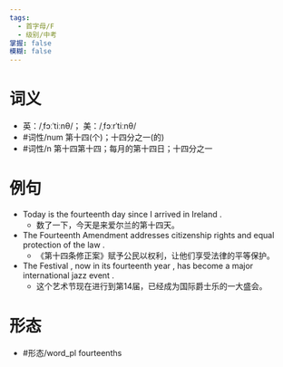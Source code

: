 ```yaml
---
tags:
  - 首字母/F
  - 级别/中考
掌握: false
模糊: false
---
```

# 词义
- 英：/ˌfɔːˈtiːnθ/； 美：/ˌfɔːrˈtiːnθ/
- #词性/num  第十四(个)；十四分之一(的)
- #词性/n  第十四第十四；每月的第十四日；十四分之一
# 例句
- Today is the fourteenth day since I arrived in Ireland .
	- 数了一下，今天是来爱尔兰的第十四天。
- The Fourteenth Amendment addresses citizenship rights and equal protection of the law .
	- 《第十四条修正案》赋予公民以权利，让他们享受法律的平等保护。
- The Festival , now in its fourteenth year , has become a major international jazz event .
	- 这个艺术节现在进行到第14届，已经成为国际爵士乐的一大盛会。
# 形态
- #形态/word_pl fourteenths
